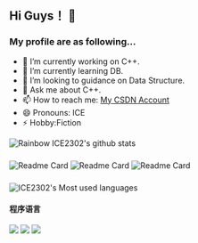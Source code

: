 ## Hi Guys！ 👋
### My profile are as following... 

- 🔭 I’m currently working on C++.
- 🌱 I’m currently learning DB.
- 👯 I’m looking to guidance on Data Structure.
- 💬 Ask me about C++.
- 📫 How to reach me: [My CSDN Account](https://blog.csdn.net/m0_52709408?spm=1000.2115.3001.5343)
- 😄 Pronouns: ICE
- ⚡ Hobby:Fiction


![Rainbow ICE2302's github stats](https://github-readme-stats.vercel.app/api?username=ICE2302&show_icons=true&theme=flag-india)
### 
![Readme Card](https://github-readme-stats.vercel.app/api/pin/?username=ICE2302&repo=Working-on-C&theme=flag-india)
![Readme Card](https://github-readme-stats.vercel.app/api/pin/?username=ICE2302&repo=Java-Practise&theme=flag-india)
![Readme Card](https://github-readme-stats.vercel.app/api/pin/?username=ICE2302&repo=KING&theme=flag-india)  

### 
![ICE2302's Most used languages](https://github-readme-stats.vercel.app/api/top-langs/?username=ICE2302&layout=compact&hide_border=true&langs_count=5&theme=flag-india) 
#### 程序语言
[![](https://img.shields.io/badge/-Java-007396?style=flat-square&logo=java&logoColor=ffffff)](https://reactjs.org/)
[![](https://img.shields.io/badge/-Python-007396?style=flat-square&logo=python&logoColor=ffffff)](https://reactjs.org/)
[![](https://img.shields.io/badge/-C-007396?style=flat-square&logo=c&logoColor=ffffff)](https://reactjs.org/)





